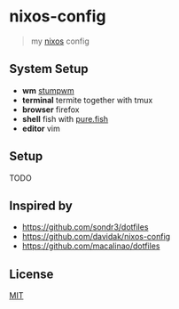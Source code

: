 # nixos-config

> my [nixos](https://nixos.org) config

## System Setup

- **wm** [stumpwm](https://stumpwm.github.io/)
- **terminal** termite together with tmux
- **browser** firefox
- **shell** fish with [pure.fish](https://github.com/brandonweiss/pure.fish)
- **editor** vim

## Setup

TODO

## Inspired by

- https://github.com/sondr3/dotfiles
- https://github.com/davidak/nixos-config
- https://github.com/macalinao/dotfiles

## License

[MIT](LICENSE)
